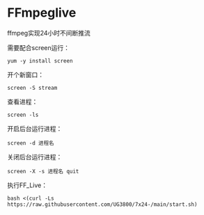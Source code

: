 # FFmpeglive
ffmpeg实现24小时不间断推流

需要配合screen运行：
```
yum -y install screen
```
开个新窗口：
```
screen -S stream
```
查看进程：
```
screen -ls
```
开启后台运行进程：
```
screen -d 进程名
```
关闭后台运行进程：
```
screen -X -s 进程名 quit
```
执行FF_Live：
```
bash <(curl -Ls https://raw.githubusercontent.com/UG3800/7x24-/main/start.sh)
```
